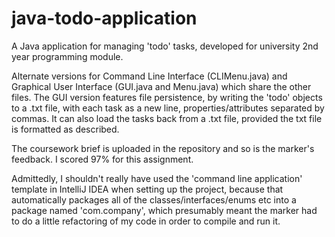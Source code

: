 # java-todo-application

A Java application for managing 'todo' tasks, developed for university 2nd year programming module.

Alternate versions for Command Line Interface (CLIMenu.java) and Graphical User Interface (GUI.java and Menu.java) which share the other files. The GUI version features file persistence, by writing the 'todo' objects to a .txt file, with each task as a new line, properties/attributes separated by commas. It can also load the tasks back from a .txt file, provided the txt file is formatted as described.

The coursework brief is uploaded in the repository and so is the marker's feedback. I scored 97% for this assignment.

Admittedly, I shouldn't really have used the 'command line application' template in IntelliJ IDEA when setting up the project, because that automatically packages all of the classes/interfaces/enums etc into a package named 'com.company', which presumably meant the marker had to do a little refactoring of my code in order to compile and run it.
